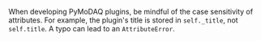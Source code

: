 When developing PyMoDAQ plugins, be mindful of the case sensitivity of attributes. For example, the plugin's title is stored in `self._title`, not `self.title`. A typo can lead to an `AttributeError`.